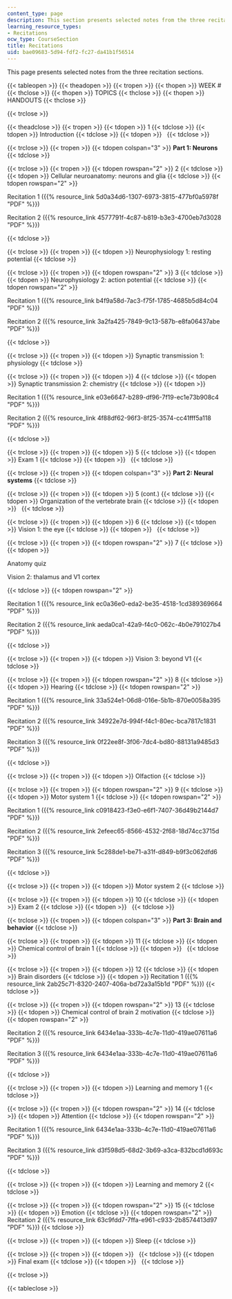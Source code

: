 ```yaml
---
content_type: page
description: This section presents selected notes from the three recitation sections.
learning_resource_types:
- Recitations
ocw_type: CourseSection
title: Recitations
uid: bae09683-5d94-fdf2-fc27-da41b1f56514
---
```


This page presents selected notes from the three recitation sections.

{{< tableopen >}}
{{< theadopen >}}
{{< tropen >}}
{{< thopen >}}
WEEK #
{{< thclose >}}
{{< thopen >}}
TOPICS
{{< thclose >}}
{{< thopen >}}
HANDOUTS
{{< thclose >}}

{{< trclose >}}

{{< theadclose >}}
{{< tropen >}}
{{< tdopen >}}
1
{{< tdclose >}}
{{< tdopen >}}
Introduction
{{< tdclose >}}
{{< tdopen >}}
 
{{< tdclose >}}

{{< trclose >}}
{{< tropen >}}
{{< tdopen colspan="3" >}}
**Part 1: Neurons**
{{< tdclose >}}

{{< trclose >}}
{{< tropen >}}
{{< tdopen rowspan="2" >}}
2
{{< tdclose >}}
{{< tdopen >}}
Cellular neuroanatomy: neurons and glia
{{< tdclose >}}
{{< tdopen rowspan="2" >}}


Recitation 1 ({{% resource_link 5d0a34d6-1307-6973-3815-477bf0a5978f "PDF" %}})

Recitation 2 ({{% resource_link 4577791f-4c87-b819-b3e3-4700eb7d3028 "PDF" %}})


{{< tdclose >}}

{{< trclose >}}
{{< tropen >}}
{{< tdopen >}}
Neurophysiology 1: resting potential
{{< tdclose >}}

{{< trclose >}}
{{< tropen >}}
{{< tdopen rowspan="2" >}}
3
{{< tdclose >}}
{{< tdopen >}}
Neurophysiology 2: action potential
{{< tdclose >}}
{{< tdopen rowspan="2" >}}


Recitation 1 ({{% resource_link b4f9a58d-7ac3-f75f-1785-4685b5d84c04 "PDF" %}})

Recitation 2 ({{% resource_link 3a2fa425-7849-9c13-587b-e8fa06437abe "PDF" %}})


{{< tdclose >}}

{{< trclose >}}
{{< tropen >}}
{{< tdopen >}}
Synaptic transmission 1: physiology
{{< tdclose >}}

{{< trclose >}}
{{< tropen >}}
{{< tdopen >}}
4
{{< tdclose >}}
{{< tdopen >}}
Synaptic transmission 2: chemistry
{{< tdclose >}}
{{< tdopen >}}


Recitation 1 ({{% resource_link e03e6647-b289-df96-7f19-ec1e73b908c4 "PDF" %}})

Recitation 2 ({{% resource_link 4f88df62-96f3-8f25-3574-cc41fff5a118 "PDF" %}})


{{< tdclose >}}

{{< trclose >}}
{{< tropen >}}
{{< tdopen >}}
5
{{< tdclose >}}
{{< tdopen >}}
Exam 1
{{< tdclose >}}
{{< tdopen >}}
 
{{< tdclose >}}

{{< trclose >}}
{{< tropen >}}
{{< tdopen colspan="3" >}}
**Part 2: Neural systems**
{{< tdclose >}}

{{< trclose >}}
{{< tropen >}}
{{< tdopen >}}
5 (cont.)
{{< tdclose >}}
{{< tdopen >}}
Organization of the vertebrate brain
{{< tdclose >}}
{{< tdopen >}}
 
{{< tdclose >}}

{{< trclose >}}
{{< tropen >}}
{{< tdopen >}}
6
{{< tdclose >}}
{{< tdopen >}}
Vision 1: the eye
{{< tdclose >}}
{{< tdopen >}}
 
{{< tdclose >}}

{{< trclose >}}
{{< tropen >}}
{{< tdopen rowspan="2" >}}
7
{{< tdclose >}}
{{< tdopen >}}


Anatomy quiz

Vision 2: thalamus and V1 cortex


{{< tdclose >}}
{{< tdopen rowspan="2" >}}


Recitation 1 ({{% resource_link ec0a36e0-eda2-be35-4518-1cd389369664 "PDF" %}})

Recitation 2 ({{% resource_link aeda0ca1-42a9-f4c0-062c-4b0e791027b4 "PDF" %}})


{{< tdclose >}}

{{< trclose >}}
{{< tropen >}}
{{< tdopen >}}
Vision 3: beyond V1
{{< tdclose >}}

{{< trclose >}}
{{< tropen >}}
{{< tdopen rowspan="2" >}}
8
{{< tdclose >}}
{{< tdopen >}}
Hearing
{{< tdclose >}}
{{< tdopen rowspan="2" >}}


Recitation 1 ({{% resource_link 33a524e1-06d8-016e-5b1b-870e0058a395 "PDF" %}})

Recitation 2 ({{% resource_link 34922e7d-994f-f4c1-80ec-bca7817c1831 "PDF" %}})

Recitation 3 ({{% resource_link 0f22ee8f-3f06-7dc4-bd80-88131a9485d3 "PDF" %}})


{{< tdclose >}}

{{< trclose >}}
{{< tropen >}}
{{< tdopen >}}
Olfaction
{{< tdclose >}}

{{< trclose >}}
{{< tropen >}}
{{< tdopen rowspan="2" >}}
9
{{< tdclose >}}
{{< tdopen >}}
Motor system 1
{{< tdclose >}}
{{< tdopen rowspan="2" >}}


Recitation 1 ({{% resource_link c0918423-f3e0-e6f1-7407-36d49b2144d7 "PDF" %}})

Recitation 2 ({{% resource_link 2efeec65-8566-4532-2f68-18d74cc3715d "PDF" %}})

Recitation 3 ({{% resource_link 5c288de1-be71-a31f-d849-b9f3c062dfd6 "PDF" %}})


{{< tdclose >}}

{{< trclose >}}
{{< tropen >}}
{{< tdopen >}}
Motor system 2
{{< tdclose >}}

{{< trclose >}}
{{< tropen >}}
{{< tdopen >}}
10
{{< tdclose >}}
{{< tdopen >}}
Exam 2
{{< tdclose >}}
{{< tdopen >}}
 
{{< tdclose >}}

{{< trclose >}}
{{< tropen >}}
{{< tdopen colspan="3" >}}
**Part 3: Brain and behavior**
{{< tdclose >}}

{{< trclose >}}
{{< tropen >}}
{{< tdopen >}}
11
{{< tdclose >}}
{{< tdopen >}}
Chemical control of brain 1
{{< tdclose >}}
{{< tdopen >}}
 
{{< tdclose >}}

{{< trclose >}}
{{< tropen >}}
{{< tdopen >}}
12
{{< tdclose >}}
{{< tdopen >}}
Brain disorders
{{< tdclose >}}
{{< tdopen >}}
Recitation 1 ({{% resource_link 2ab25c71-8320-2407-406a-bd72a3a15b1d "PDF" %}})
{{< tdclose >}}

{{< trclose >}}
{{< tropen >}}
{{< tdopen rowspan="2" >}}
13
{{< tdclose >}}
{{< tdopen >}}
Chemical control of brain 2 motivation
{{< tdclose >}}
{{< tdopen rowspan="2" >}}


Recitation 2 ({{% resource_link 6434e1aa-333b-4c7e-11d0-419ae07611a6 "PDF" %}})

Recitation 3 ({{% resource_link 6434e1aa-333b-4c7e-11d0-419ae07611a6 "PDF" %}})


{{< tdclose >}}

{{< trclose >}}
{{< tropen >}}
{{< tdopen >}}
Learning and memory 1
{{< tdclose >}}

{{< trclose >}}
{{< tropen >}}
{{< tdopen rowspan="2" >}}
14
{{< tdclose >}}
{{< tdopen >}}
Attention
{{< tdclose >}}
{{< tdopen rowspan="2" >}}


Recitation 1 ({{% resource_link 6434e1aa-333b-4c7e-11d0-419ae07611a6 "PDF" %}})

Recitation 3 ({{% resource_link d3f598d5-68d2-3b69-a3ca-832bcd1d693c "PDF" %}})


{{< tdclose >}}

{{< trclose >}}
{{< tropen >}}
{{< tdopen >}}
Learning and memory 2
{{< tdclose >}}

{{< trclose >}}
{{< tropen >}}
{{< tdopen rowspan="2" >}}
15
{{< tdclose >}}
{{< tdopen >}}
Emotion
{{< tdclose >}}
{{< tdopen rowspan="2" >}}
Recitation 2 ({{% resource_link 63c9fdd7-7ffa-e961-c933-2b8574413d97 "PDF" %}})
{{< tdclose >}}

{{< trclose >}}
{{< tropen >}}
{{< tdopen >}}
Sleep
{{< tdclose >}}

{{< trclose >}}
{{< tropen >}}
{{< tdopen >}}
 
{{< tdclose >}}
{{< tdopen >}}
Final exam
{{< tdclose >}}
{{< tdopen >}}
 
{{< tdclose >}}

{{< trclose >}}

{{< tableclose >}}